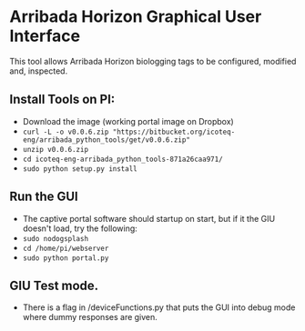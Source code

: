 # Arribada Horizon Graphical User Interface 

This tool allows Arribada Horizon biologging tags to be configured, modified and, inspected.

## Install Tools on PI:
* Download the image (working portal image on Dropbox)
* `curl -L -o v0.0.6.zip "https://bitbucket.org/icoteq-eng/arribada_python_tools/get/v0.0.6.zip"`
* `unzip v0.0.6.zip`
* `cd icoteq-eng-arribada_python_tools-871a26caa971/`
* `sudo python setup.py install`

## Run the GUI
* The captive portal software should startup on start, but if it the GIU doesn't load, try the following:
* `sudo nodogsplash`
* `cd /home/pi/webserver`
* `sudo python portal.py`

## GIU Test mode.
* There is a flag in /deviceFunctions.py that puts the GUI into debug mode where dummy responses are given.


